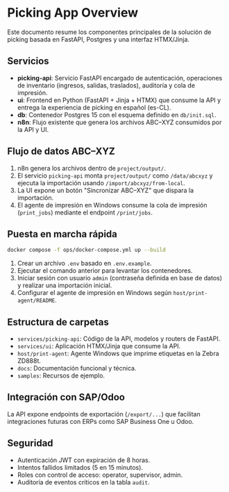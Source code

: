 # Picking App Overview

Este documento resume los componentes principales de la solución de picking basada en FastAPI, Postgres y una interfaz HTMX/Jinja.

## Servicios

- **picking-api**: Servicio FastAPI encargado de autenticación, operaciones de inventario (ingresos, salidas, traslados), auditoría y cola de impresión.
- **ui**: Frontend en Python (FastAPI + Jinja + HTMX) que consume la API y entrega la experiencia de picking en español (es-CL).
- **db**: Contenedor Postgres 15 con el esquema definido en `db/init.sql`.
- **n8n**: Flujo existente que genera los archivos ABC–XYZ consumidos por la API y UI.

## Flujo de datos ABC–XYZ

1. n8n genera los archivos dentro de `project/output/`.
2. El servicio `picking-api` monta `project/output/` como `/data/abcxyz` y ejecuta la importación usando `/import/abcxyz/from-local`.
3. La UI expone un botón "Sincronizar ABC–XYZ" que dispara la importación.
4. El agente de impresión en Windows consume la cola de impresión (`print_jobs`) mediante el endpoint `/print/jobs`.

## Puesta en marcha rápida

```bash
docker compose -f ops/docker-compose.yml up --build
```

1. Crear un archivo `.env` basado en `.env.example`.
2. Ejecutar el comando anterior para levantar los contenedores.
3. Iniciar sesión con usuario `admin` (contraseña definida en base de datos) y realizar una importación inicial.
4. Configurar el agente de impresión en Windows según `host/print-agent/README`.

## Estructura de carpetas

- `services/picking-api`: Código de la API, modelos y routers de FastAPI.
- `services/ui`: Aplicación HTMX/Jinja que consume la API.
- `host/print-agent`: Agente Windows que imprime etiquetas en la Zebra ZD888t.
- `docs`: Documentación funcional y técnica.
- `samples`: Recursos de ejemplo.

## Integración con SAP/Odoo

La API expone endpoints de exportación (`/export/...`) que facilitan integraciones futuras con ERPs como SAP Business One u Odoo.

## Seguridad

- Autenticación JWT con expiración de 8 horas.
- Intentos fallidos limitados (5 en 15 minutos).
- Roles con control de acceso: operator, supervisor, admin.
- Auditoría de eventos críticos en la tabla `audit`.
